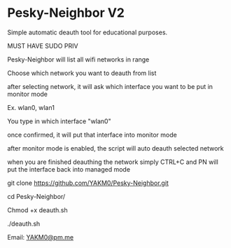 # Pesky-Neighbor V2
Simple automatic deauth tool for educational purposes.

MUST HAVE SUDO PRIV

Pesky-Neighbor will list all wifi networks in range

Choose which network you want to deauth from list

after selecting network, it will ask which interface you want to be put in monitor mode

Ex. wlan0, wlan1

You type in which interface "wlan0"

once confirmed, it will put that interface into monitor mode

after monitor mode is enabled, the script will auto deauth selected network

when you are finished deauthing the network simply CTRL+C and PN will put the interface back into managed mode

git clone https://github.com/YAKM0/Pesky-Neighbor.git

cd Pesky-Neighbor/

Chmod +x deauth.sh

./deauth.sh


Email: YAKM0@pm.me
